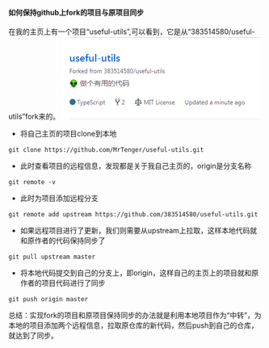 
#### 如何保持github上fork的项目与原项目同步

在我的主页上有一个项目“useful-utils”,可以看到，它是从“383514580/useful-utils”fork来的。
![Image text](fork.jpg)


- 将自己主页的项目clone到本地

```
git clone https://github.com/MrTenger/useful-utils.git
```
- 此时查看项目的远程信息，发现都是关于我自己主页的，origin是分支名称

```
git remote -v
```

- 此时为项目添加远程分支

```
git remote add upstream https://github.com/383514580/useful-utils.git
```

- 如果远程项目进行了更新，我们则需要从upstream上拉取，这样本地代码就和原作者的代码保持同步了

```
git pull upstream master
```

- 将本地代码提交到自己的分支上，即origin，这样自己的主页上的项目就和原作者的项目代码进行了同步

```
git push origin master
```

总结：实现fork的项目和原项目保持同步的办法就是利用本地项目作为“中转”，为本地的项目添加两个远程信息，拉取原仓库的新代码，然后push到自己的仓库，就达到了同步。
